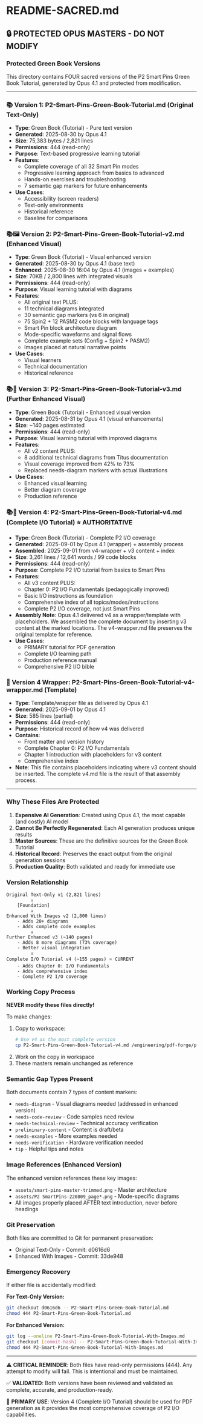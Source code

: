 # README-SACRED.md

## 🔒 PROTECTED OPUS MASTERS - DO NOT MODIFY

### Protected Green Book Versions

This directory contains FOUR sacred versions of the P2 Smart Pins Green Book Tutorial, generated by Opus 4.1 and protected from modification.

---

### 📚 Version 1: P2-Smart-Pins-Green-Book-Tutorial.md (Original Text-Only)
- **Type**: Green Book (Tutorial) - Pure text version
- **Generated**: 2025-08-30 by Opus 4.1
- **Size**: 75,383 bytes / 2,821 lines
- **Permissions**: 444 (read-only)
- **Purpose**: Text-based progressive learning tutorial
- **Features**:
  - Complete coverage of all 32 Smart Pin modes
  - Progressive learning approach from basics to advanced
  - Hands-on exercises and troubleshooting
  - 7 semantic gap markers for future enhancements
- **Use Cases**:
  - Accessibility (screen readers)
  - Text-only environments
  - Historical reference
  - Baseline for comparisons

### 📚🖼️ Version 2: P2-Smart-Pins-Green-Book-Tutorial-v2.md (Enhanced Visual)
- **Type**: Green Book (Tutorial) - Visual enhanced version
- **Generated**: 2025-08-30 by Opus 4.1 (base text)
- **Enhanced**: 2025-08-30 16:04 by Opus 4.1 (images + examples)
- **Size**: 70KB / 2,800 lines with integrated visuals
- **Permissions**: 444 (read-only)
- **Purpose**: Visual learning tutorial with diagrams
- **Features**:
  - All original text PLUS:
  - 11 technical diagrams integrated
  - 30 semantic gap markers (vs 6 in original)
  - 75 Spin2 + 12 PASM2 code blocks with language tags
  - Smart Pin block architecture diagram
  - Mode-specific waveforms and signal flows
  - Complete example sets (Config + Spin2 + PASM2)
  - Images placed at natural narrative points
- **Use Cases**:
  - Visual learners
  - Technical documentation
  - Historical reference

### 📚🎨 Version 3: P2-Smart-Pins-Green-Book-Tutorial-v3.md (Further Enhanced Visual)
- **Type**: Green Book (Tutorial) - Enhanced visual version
- **Generated**: 2025-08-31 by Opus 4.1 (visual enhancements)
- **Size**: ~140 pages estimated
- **Permissions**: 444 (read-only)
- **Purpose**: Visual learning tutorial with improved diagrams
- **Features**:
  - All v2 content PLUS:
  - 8 additional technical diagrams from Titus documentation
  - Visual coverage improved from 42% to 73%
  - Replaced needs-diagram markers with actual illustrations
- **Use Cases**:
  - Enhanced visual learning
  - Better diagram coverage
  - Production reference

### 📚📖 Version 4: P2-Smart-Pins-Green-Book-Tutorial-v4.md (Complete I/O Tutorial) ⭐ AUTHORITATIVE
- **Type**: Green Book (Tutorial) - Complete P2 I/O coverage
- **Generated**: 2025-09-01 by Opus 4.1 (wrapper) + assembly process
- **Assembled**: 2025-09-01 from v4-wrapper + v3 content + index
- **Size**: 3,261 lines / 12,641 words / 99 code blocks
- **Permissions**: 444 (read-only)
- **Purpose**: Complete P2 I/O tutorial from basics to Smart Pins
- **Features**:
  - All v3 content PLUS:
  - Chapter 0: P2 I/O Fundamentals (pedagogically improved)
  - Basic I/O instructions as foundation
  - Comprehensive index of all topics/modes/instructions
  - Complete P2 I/O coverage, not just Smart Pins
- **Assembly Note**: Opus 4.1 delivered v4 as a wrapper/template with placeholders.
  We assembled the complete document by inserting v3 content at the marked locations.
  The v4-wrapper.md file preserves the original template for reference.
- **Use Cases**:
  - PRIMARY tutorial for PDF generation
  - Complete I/O learning path
  - Production reference manual
  - Comprehensive P2 I/O bible

### 📄 Version 4 Wrapper: P2-Smart-Pins-Green-Book-Tutorial-v4-wrapper.md (Template)
- **Type**: Template/wrapper file as delivered by Opus 4.1
- **Generated**: 2025-09-01 by Opus 4.1
- **Size**: 585 lines (partial)
- **Permissions**: 444 (read-only)
- **Purpose**: Historical record of how v4 was delivered
- **Contains**:
  - Front matter and version history
  - Complete Chapter 0: P2 I/O Fundamentals
  - Chapter 1 introduction with placeholders for v3 content
  - Comprehensive index
- **Note**: This file contains placeholders indicating where v3 content should be inserted.
  The complete v4.md file is the result of that assembly process.

---

### Why These Files Are Protected

1. **Expensive AI Generation**: Created using Opus 4.1, the most capable (and costly) AI model
2. **Cannot Be Perfectly Regenerated**: Each AI generation produces unique results
3. **Master Sources**: These are the definitive sources for the Green Book Tutorial
4. **Historical Record**: Preserves the exact output from the original generation sessions
5. **Production Quality**: Both validated and ready for immediate use

### Version Relationship

```
Original Text-Only v1 (2,821 lines)
         ↓
    [Foundation]
         ↓
Enhanced With Images v2 (2,800 lines)
    - Adds 20+ diagrams
    - Adds complete code examples
         ↓
Further Enhanced v3 (~140 pages)
    - Adds 8 more diagrams (73% coverage)
    - Better visual integration
         ↓
Complete I/O Tutorial v4 (~155 pages) ⭐ CURRENT
    - Adds Chapter 0: I/O Fundamentals
    - Adds comprehensive index
    - Complete P2 I/O coverage
```

### Working Copy Process

**NEVER modify these files directly!**

To make changes:
1. Copy to workspace: 
   ```bash
   # Use v4 as the most complete version
   cp P2-Smart-Pins-Green-Book-Tutorial-v4.md /engineering/pdf-forge/production/smart-pins-manual/
   ```
2. Work on the copy in workspace
3. These masters remain unchanged as reference

### Semantic Gap Types Present

Both documents contain 7 types of content markers:
- `needs-diagram` - Visual diagrams needed (addressed in enhanced version)
- `needs-code-review` - Code samples need review
- `needs-technical-review` - Technical accuracy verification
- `preliminary-content` - Content is draft/beta
- `needs-examples` - More examples needed
- `needs-verification` - Hardware verification needed
- `tip` - Helpful tips and notes

### Image References (Enhanced Version)

The enhanced version references these key images:
- `assets/smart-pins-master-trimmed.png` - Master architecture
- `assets/P2 SmartPins-220809_page*.png` - Mode-specific diagrams
- All images properly placed AFTER text introduction, never before headings

### Git Preservation

Both files are committed to Git for permanent preservation:
- Original Text-Only - Commit: d0616d6
- Enhanced With Images - Commit: 33de948

### Emergency Recovery

If either file is accidentally modified:

**For Text-Only Version:**
```bash
git checkout d0616d6 -- P2-Smart-Pins-Green-Book-Tutorial.md
chmod 444 P2-Smart-Pins-Green-Book-Tutorial.md
```

**For Enhanced Version:**
```bash
git log --oneline P2-Smart-Pins-Green-Book-Tutorial-With-Images.md
git checkout [commit-hash] -- P2-Smart-Pins-Green-Book-Tutorial-With-Images.md
chmod 444 P2-Smart-Pins-Green-Book-Tutorial-With-Images.md
```

---

⚠️ **CRITICAL REMINDER**: Both files have read-only permissions (444). Any attempt to modify will fail. This is intentional and must be maintained.

✅ **VALIDATED**: Both versions have been reviewed and validated as complete, accurate, and production-ready.

🎯 **PRIMARY USE**: Version 4 (Complete I/O Tutorial) should be used for PDF generation as it provides the most comprehensive coverage of P2 I/O capabilities.